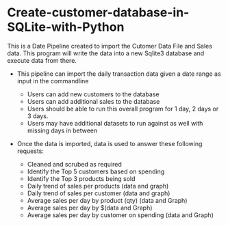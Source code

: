 # Create-customer-database-in-SQLite-with-Python

This is a Date Pipeline created to import the Cutomer Data File and Sales data. This program will write the data into a new Sqlite3 database and execute data from there. 

- This pipeline can import the daily transaction data given a date range as input in the commandline
    - Users can add new customers to the database
    - Users can add additional sales to the database
    - Users should be able to run this overall program for 1 day, 2 days or 3 days.
    - Users may have additional datasets to run against as well with missing days in between

- Once the data is imported, data is used to answer these following requests:
    - Cleaned and scrubed as required
    - Identify the Top 5 customers based on spending
    - Identify the Top 3 products being sold
    - Daily trend of sales per products (data and graph)
    - Daily trend of sales per customer (data and graph)
    - Average sales per day by product (qty) (data and Graph)
    - Average sales per day by $(data and Graph)
    - Average sales per day by customer on spending (data and Graph)
    
